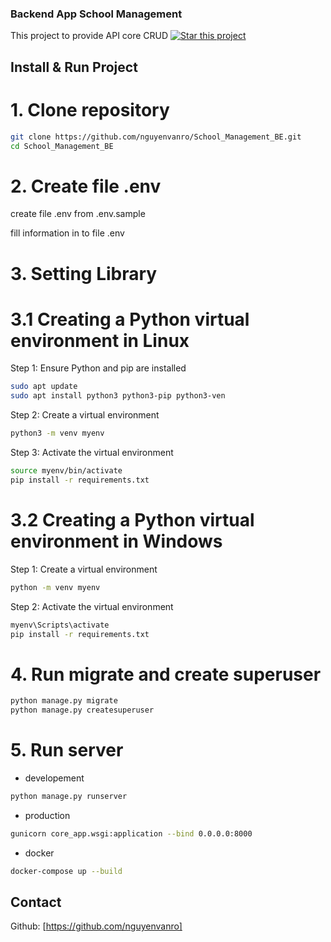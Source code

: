 ### Backend App School Management

This project to provide API core CRUD
[![Star this project](https://img.shields.io/github/stars/nguyenvanro/School_Management_BE?style=social)](https://github.com/nguyenvanro/School_Management_BE)

## Install & Run Project

# 1. Clone repository

```bash
git clone https://github.com/nguyenvanro/School_Management_BE.git
cd School_Management_BE
```

# 2. Create file .env
create file .env from .env.sample

fill information in to file .env

# 3. Setting Library
# 3.1 Creating a Python virtual environment in Linux

Step 1: Ensure Python and pip are installed
```bash
sudo apt update
sudo apt install python3 python3-pip python3-ven
```
Step 2: Create a virtual environment
```bash
python3 -m venv myenv
```
Step 3: Activate the virtual environment
```bash
source myenv/bin/activate
pip install -r requirements.txt
```
# 3.2 Creating a Python virtual environment in Windows
Step 1: Create a virtual environment
```bash
python -m venv myenv
```
Step 2: Activate the virtual environment
```bash
myenv\Scripts\activate
pip install -r requirements.txt
```

# 4. Run migrate and create superuser
```bash
python manage.py migrate
python manage.py createsuperuser
```

# 5. Run server
- developement
```bash
python manage.py runserver
```
- production
```bash
gunicorn core_app.wsgi:application --bind 0.0.0.0:8000
```
- docker
```bash
docker-compose up --build
```

## Contact
Github: [https://github.com/nguyenvanro]
